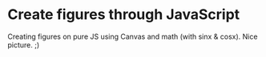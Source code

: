 # Create figures through JavaScript
 Creating figures on pure JS using Canvas and math (with sinx & cosx).
Nice picture. ;)
